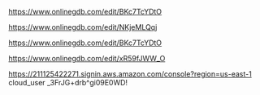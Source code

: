 https://www.onlinegdb.com/edit/BKc7TcYDtO


https://www.onlinegdb.com/edit/NKjeMLQqj

https://www.onlinegdb.com/edit/BKc7TcYDtO

https://www.onlinegdb.com/edit/xR59fJWW_O



https://211125422271.signin.aws.amazon.com/console?region=us-east-1
cloud_user
_3FrJG+drb^gi09E0WD!
